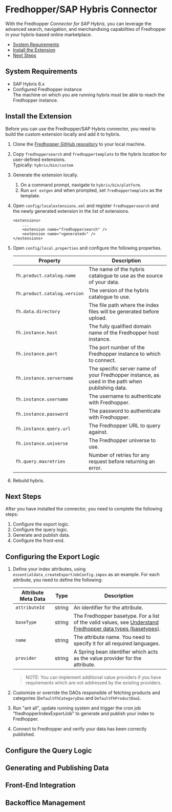 # Fredhopper/SAP Hybris Connector

With the Fredhopper *Connector for SAP Hybris*, you can leverage the advanced search, navigation, and merchandising capabilities of Fredhopper in your hybris-based online marketplace.

* [System Requirements](#system-requirements)
* [Install the Extension](#install-the-extension)
* [Next Steps](#next-steps)

## System Requirements

* SAP Hybris 6.x
* Configured Fredhopper instance<br>The machine on which you are running hybris must be able to reach the Fredhopper instance.

## Install the Extension

Before you can use the Fredhopper/SAP Hybris connector, you need to build the custom extension locally and add it to hybris.

1. Clone the [Fredhopper GitHub repository](https://github.com/fredhopper/hybris-connector.git) to your local machine.
1. Copy `fredhoppersearch` and `fredhoppertemplate` to the hybris location for user-defined extensions.<br>Typically: `hybris/bin/custom`
1. Generate the extension locally.
	1. On a command prompt, navigate to `hybris/bin/platform`.
	1. Run `ant extgen` and when prompted, set `fredhoppertemplate` as the template.
1. Open `config/localextensions.xml` and register `fredhoppersearch` and the newly generated extension in the list of extensions.
	
	```
	<extensions>  
  		...  
  		<extension name="fredhoppersearch" />  
  		<extension name="<generated>" />  
	</extensions>
	```
1. Open `config/local.properties` and configure the following properties.

	Property | Description
	--- | ---
	`fh.product.catalog.name` | The name of the hybris catalogue to use as the source of your data.
	`fh.product.catalog.version` | The version of the hybris catalogue to use.
	`fh.data.directory` | The file path where the index files will be generated before upload.
	`fh.instance.host` | The fully qualified domain name of the Fredhopper host instance.
	`fh.instance.port` | The port number of the Fredhopper instance to which to connect.
	`fh.instance.servername` | The specific server name of your Fredhopper instance, as used in the path when publishing data.
	`fh.instance.username` | The username to authenticate with Fredhopper.
	`fh.instance.password` | The password to authenticate with Fredhopper.
	`fh.instance.query.url` | The Fredhopper URL to query against.
	`fh.instance.universe` | The Fredhopper universe to use.
	`fh.query.maxretries` | Number of retries for any request before returning an error.
1. Rebuild hybris.

## Next Steps

After you have installed the connector, you need to complete the following steps:

1. Configure the export logic.
1. Configure the query logic.
1. Generate and publish data.
1. Configure the front-end.

## Configuring the Export Logic

1. Define your index attributes, using `essentialdata_createExportJobConfig.impex` as an example. For each attribute, you need to define the following:

	Attribute Meta Data | Type | Description
	---|---|---
	`attributeId` | string | An identifier for the attribute.
	`baseType` | string | The Fredhopper basetype. For a list of the valid values, see [Understand Fredhopper data types (basetypes)](https://www.fredhopper.com/learningcenter/x/Pomx).
	`name` | string | The attribute name. You need to specify it for all required languages.
	`provider` | string | A Spring bean identifier which acts as the value provider for the attribute. 
	
	> NOTE: You can implement additional value providers if you have requirements which are not addressed by the existing providers.
1. Customize or override the DAOs responsible of fetching products and categories (`DefaultFhCategoryDao` and `DefaultFhProductDao`).
1. Run "ant all", update running system and trigger the cron job "fredhopperIndexExportJob" to generate and publish your index to Fredhopper.
1. Connect to Fredhopper and verify your data has been correctly published.

## Configure the Query Logic

## Generating and Publishing Data

## Front-End Integration

## Backoffice Management